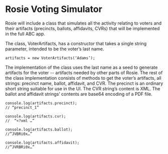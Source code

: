 # Rosie Voting Simulator

Rosie will include a class that simulates all the activity relating to voters and their artifacts (precincts, ballots, affidavits, CVRs) that will be implemented in the full ABC app.

The class, VoterArtifacts, has a constructor that takes a single string parameter, intended to be the voter’s last name. 

`artifacts = new VoterArtifacts(‘Adams’);`

The implementation of the class uses the last name as a seed to generate artifacts for the voter -- artifacts needed by other parts of Rosie. The rest of the class implementation consists of methods to get the voter’s artifacts, all strings: precinct name, ballot, affidavit, and CVR. 
The precinct is an ordinary short string suitable for use in the UI. The CVR string’s content is XML. The ballot and affidavit strings’ contents are base64 encoding of a PDF file.

```
console.log(artifacts.precinct);
// “precinct_1”

console.log(artifacts.cvr);
//  “<?xml …”

console.log(artifacts.ballot);
//”JVBRi0x…”

console.log(artifacts.affidavit);
//”JVRBRi0x…”
```
